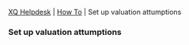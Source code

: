 ---
---
[XQ Helpdesk](http://help.exquance.com) | [How To](http://help.exquance.com/howto/) | Set up valuation attumptions

### Set up valuation attumptions
